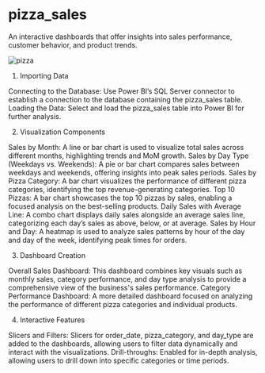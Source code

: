 # pizza_sales
An interactive dashboards that offer insights into sales performance, customer behavior, and product trends.

![pizza](https://github.com/user-attachments/assets/bc14fe93-61d8-454f-9af0-45cc1304f29f)

1. Importing Data

Connecting to the Database: Use Power BI’s SQL Server connector to establish a connection to the database containing the pizza_sales table.
Loading the Data: Select and load the pizza_sales table into Power BI for further analysis.

2. Visualization Components
   
Sales by Month: A line or bar chart is used to visualize total sales across different months, highlighting trends and MoM growth.
Sales by Day Type (Weekdays vs. Weekends): A pie or bar chart compares sales between weekdays and weekends, offering insights into peak sales periods.
Sales by Pizza Category: A bar chart visualizes the performance of different pizza categories, identifying the top revenue-generating categories.
Top 10 Pizzas: A bar chart showcases the top 10 pizzas by sales, enabling a focused analysis on the best-selling products.
Daily Sales with Average Line: A combo chart displays daily sales alongside an average sales line, categorizing each day’s sales as above, below, or at average.
Sales by Hour and Day: A heatmap is used to analyze sales patterns by hour of the day and day of the week, identifying peak times for orders.

3. Dashboard Creation
   
Overall Sales Dashboard: This dashboard combines key visuals such as monthly sales, category performance, and day type analysis to provide a comprehensive view of the business's sales performance.
Category Performance Dashboard: A more detailed dashboard focused on analyzing the performance of different pizza categories and individual products.

4. Interactive Features
   
Slicers and Filters: Slicers for order_date, pizza_category, and day_type are added to the dashboards, allowing users to filter data dynamically and interact with the visualizations.
Drill-throughs: Enabled for in-depth analysis, allowing users to drill down into specific categories or time periods.

